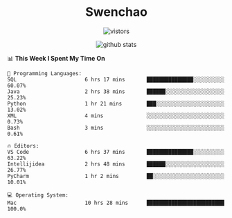 <h1 align="center">Swenchao</h3>

<p align="center">
  <img src="https://visitor-badge.glitch.me/badge?page_id=Swenchao" alt="vistors" />
</p>

<p align="center">
  <img src="https://github-readme-stats.vercel.app/api?username=Swenchao&count_private=true&show_icons=true&theme=vue-dark&hide_title=true" alt="github stats" />
</p>

<!--START_SECTION:waka-->
📊 **This Week I Spent My Time On** 

```text
💬 Programming Languages: 
SQL                      6 hrs 17 mins       ███████████████░░░░░░░░░░   60.07% 
Java                     2 hrs 38 mins       ██████░░░░░░░░░░░░░░░░░░░   25.23% 
Python                   1 hr 21 mins        ███░░░░░░░░░░░░░░░░░░░░░░   13.02% 
XML                      4 mins              ░░░░░░░░░░░░░░░░░░░░░░░░░   0.73% 
Bash                     3 mins              ░░░░░░░░░░░░░░░░░░░░░░░░░   0.61%

🔥 Editors: 
VS Code                  6 hrs 37 mins       ███████████████░░░░░░░░░░   63.22% 
Intellijidea             2 hrs 48 mins       ██████░░░░░░░░░░░░░░░░░░░   26.77% 
PyCharm                  1 hr 2 mins         ██░░░░░░░░░░░░░░░░░░░░░░░   10.01%

💻 Operating System: 
Mac                      10 hrs 28 mins      █████████████████████████   100.0%

```


<!--END_SECTION:waka-->
